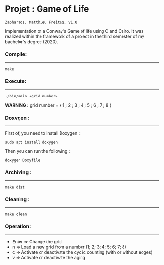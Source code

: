 # Projet : Game of Life
    Zapharaos, Matthieu Freitag, v1.0

Implementation of a Conway's Game of life using C and Cairo. It was realized within the framework of a project in the third semester of my bachelor's degree (2020).

### Compile:
____________

~~~{.sh}
make
~~~

### Execute:
__________

~~~{.sh}
./bin/main <grid number>
~~~

**WARNING :** grid number = { 1 ; 2 ; 3 ; 4 ; 5 ; 6 ; 7 ; 8 }

### Doxygen :
____________

First of, you need to install Doxygen :
~~~{.sh}
sudo apt install doxygen
~~~

Then you can run the following :
~~~{.sh}
doxygen Doxyfile
~~~

### Archiving :
__________

~~~{.sh}
make dist
~~~

### Cleaning :
__________

~~~{.sh}
make clean
~~~

### Operation:
__________

- Enter => Change the grid
- n => Load a new grid from a number (1; 2; 3; 4; 5; 6; 7; 8)
- c => Activate or deactivate the cyclic counting (with or without edges)
- v => Activate or deactivate the aging

